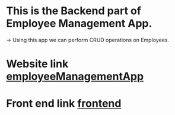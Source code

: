 # This is the Backend part of Employee Management App.
-> Using this app we can perform CRUD operations on Employees.
# Website link [employeeManagementApp](https://employeemanagement-mern.netlify.app/)
# Front end link [frontend](https://github.com/dan1sh15/EmployeeManagementFrontend)
